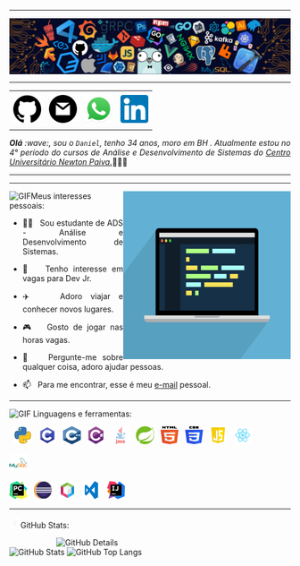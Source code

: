 <!--- Olá, esse é meu readme, fique à vontade para utilizá-lo como quiser! --> 

-----

<div>
<img align="center" alt="Header" src="https://github.com/DanielCardosoR/DanielCardosoR/blob/main/img/header.png?raw=true"/>

-----
<!-- tabela superior -->
<div align="center">
<table>
<tr>
 <td align="center" colspan="11"></td>
</tr> 
<tr>
<td><a href="https://github.com/DanielCardosoR" target="_blank"><img src="https://github.com/DanielCardosoR/DanielCardosoR/blob/main/img/github.png?raw=true" width="50px" height="50px"/></a>
</td>

<td><a href="cardosodaniel20@gmail.com" target="_blank"><img src="https://github.com/DanielCardosoR/DanielCardosoR/blob/main/img/gmail.png?raw=true" width="50px" height="50px"/></a>
</td>
<td><a href="https://wa.me/5531994727750" target="_blank"><img src="https://github.com/DanielCardosoR/DanielCardosoR/blob/main/img/wpp2.png?raw=true" width="50px" height="50px"/></a>
</td>

<td><a href="https://www.linkedin.com/in/daniel-cardoso-rodrigues/" target="_blank"><img src="https://github.com/DanielCardosoR/DanielCardosoR/blob/main/img/linkedin2.png?raw=true" width="50px" height="50px"/></a>
</td>


</tr>
<tr>
 <td align="center" colspan="11"></td>
</tr> 
</table>

</div>
<div align="justify">
<i><b>Olá</b> :wave:, sou o <code>Daniel</code>, tenho 34 anos, moro em BH . 
  Atualmente  estou no 4° período do cursos de Análise e Desenvolvimento de Sistemas do <a href="https://newtonpaiva.br/" target="_blank">Centro Universitário Newton Paiva.</a></i>👨🏻‍💻<br/> 
</div>

-----


-----

<div>
<div>
<img align="right" alt="GIF" src="https://github.com/DanielcardosoR/DanielCardosoR/blob/main/img/developer.gif?raw=true" width="300px" height="300px"/>
</div>

<img height="20" alt="GIF" src="https://github.com/DanielCardosoR/blob/main/img/soulgem.gif?raw=true"/>Meus interesses pessoais:

<div align="justify">
<p>

- :man_student: &nbsp; Sou estudante de ADS - Análise e Desenvolvimento de Sistemas.<br />
- :briefcase: &nbsp; Tenho interesse em vagas para Dev Jr.<br />


- :airplane: &nbsp; Adoro viajar e conhecer novos lugares.<br />
- :video_game: &nbsp; Gosto de jogar  nas horas vagas.<br />


- :speech_balloon: &nbsp; Pergunte-me sobre qualquer coisa, adoro ajudar pessoas.<br />
- :mailbox: &nbsp; Para me encontrar, esse é meu <a href="cardosodaniel20@gmail.com" target="_blank">e-mail</a> pessoal.<br />

</p>
</div>
</div>

-----
<div>

<img height="20" alt="GIF" src="https://github.com/DanielCardosoR/DanielCardosoR/blob/main/img/skills.gif?raw=true"/>&nbsp;Linguagens e ferramentas:
<!-- imagens de linguagens e ferramentas -->

&nbsp; 
<code><a href="https://www.python.org/" target="_blank"><img width="32" height="32" src="https://github.com/DanielCardosoR/DanielCardosoR/blob/main/img/python.png?raw=true"/></a></code>
&nbsp; 
<code><a href="https://www.open-std.org/jtc1/sc22/wg14/" target="_blank"><img width="32" height="32" src="https://github.com/DanielCardosoR/DanielCardosoR/blob/main/img/c.png?raw=true"/></a></code>
&nbsp; 
<code><a href="https://isocpp.org/" target="_blank"><img width="32" height="32" src="https://github.com/DanielCardosoR/DanielCardosoR/blob/main/img/cpp.svg?raw=true"/></a></code>
&nbsp; 
<code><a href="https://docs.microsoft.com/pt-br/dotnet/csharp/" target="_blank"><img width="32" height="32" src="https://github.com/DanielCardosoR/DanielCardosoR/blob/main/img/csharp.png?raw=true"/></a></code>
&nbsp; 
<code><a href="https://www.java.com/pt-BR/" target="_blank"><img width="32" height="32" src="https://github.com/DanielCardosoR/DanielCardosoR/blob/main/img/java.png?raw=true"/></a></code>
&nbsp;
<code><a href="https://spring.io/" target="_blank"><img width="32" height="32" src="https://github.com/DanielCardosoR/DanielCardosoR/blob/main/img/spring.png?raw=true"/></a></code>
&nbsp;
<code><a href="https://www.w3schools.com/html/" target="_blank"><img width="32" height="32" src="https://github.com/DanielCardosoR/DanielCardosoR/blob/main/img/html.svg?raw=true"/></a></code>
&nbsp; 
<code><a href="https://www.w3schools.com/css/" target="_blank"><img width="32" height="32" src="https://github.com/DanielCardosoR/DanielCardosoR/blob/main/img/css.svg?raw=true"/></a></code>
&nbsp; 
<code><a href="https://www.w3schools.com/js/" target="_blank"><img width="32" height="32" src="https://github.com/DanielCardosoR/DanielCardosoR/blob/main/img/js.png?raw=true"/></a></code>
&nbsp; 
<code><a href="https://pt-br.reactjs.org/" target="_blank"><img width="32" height="32" src="https://github.com/DanielCardosoR/DanielCardosoR/blob/main/img/react.png?raw=true"/></a></code>
&nbsp; 
<!--
<code><a href="https://docs.microsoft.com/pt-br/windows/win32/lwef/using-vbscript" target="_blank"><img width="32" height="32" src="https://github.com/DanielCardosoR/DanielCardosoR/blob/main/img/vbs.png?raw=true"/></a></code>
&nbsp; 
-->
<code><a href="https://www.mysql.com/" target="_blank"><img width="32" height="32" src="https://github.com/DanielCardosoR/DanielCardosoR/blob/main/img/MySQL.png?raw=true"/></a></code>
&nbsp; 
<!--
<code><a href="https://www.postgresql.org/" target="_blank"><img width="32" height="32" src="https://github.com/DanielCardosoR/DanielCardosoR/blob/main/img/postgresql.png?raw=true"/></a></code>
&nbsp; 
<code><a href="https://www.mongodb.com/pt-br" target="_blank"><img width="32" height="32" src="https://github.com/DanielCardosoR/DanielCardosoR/blob/main/img/mongodb.png?raw=true"/></a></code>
&nbsp; 
<code><a href="https://nodejs.org/en/" target="_blank"><img width="32" height="32" src="https://github.com/DanielCardosoR/DanielCardosoR/blob/main/img/nodejs.png?raw=true"/></a></code>
&nbsp;
<!--
<code><a href="https://nextjs.org/" target="_blank"><img width="32" height="32" src="https://github.com/DanielCardosoR/DanielCardosoR/blob/main/img/nextjs.png?raw=true"/></a></code>
&nbsp;
<code><a href="https://jestjs.io/pt-BR/" target="_blank"><img width="30" height="32" src="https://github.com/DanielCardosoR/DanielCardosoR/blob/main/img/jest.png?raw=true"/></a></code>
&nbsp;
<code><a href="https://prometheus.io/" target="_blank"><img width="32" height="32" src="https://github.com/DanielCardosoR/DanielCardosoR/blob/main/img/prometheus.png?raw=true"/></a></code>
&nbsp; 
<code><a href="https://newrelic.com/pt" target="_blank"><img width="32" height="32" src="https://github.com/DanielCardosoR/DanielCardosoR/blob/main/img/newrelic.png?raw=true"/></a></code>
&nbsp; 
<code><a href="https://www.docker.com/" target="_blank"><img width="32" height="32" src="https://github.com/DanielCardosoR/DanielCardosoR/blob/main/img/docker.png?raw=true"/></a></code>
&nbsp; 
<code><a href="https://aws.amazon.com/pt/" target="_blank"><img width="32" height="32" src="https://github.com/DanielCardosoR/DanielCardosoR/blob/main/img/aws.png?raw=true"/></a></code>
&nbsp; 
<code><a href="https://www.heroku.com/" target="_blank"><img width="32" height="32" src="https://github.com/DanielCardosoR/DanielCardosoR/blob/main/img/heroku.png?raw=true"/></a></code>
&nbsp; 
<code><a href="https://dotnet.microsoft.com/en-us/" target="_blank"><img width="32" height="32" src="https://github.com/DanielCardosoR/DanielCardosoR/blob/main/img/dotnet.png?raw=true"/></a></code>
&nbsp; 
<code><a href="https://www.postman.com/" target="_blank"><img width="32" height="32" src="https://github.com/DanielCardosoR/DanielCardosoR/blob/main/img/postman.png?raw=true"/></a></code>
&nbsp; 
<code><a href="https://insomnia.rest/" target="_blank"><img width="32" height="32" src="https://github.com/DanielCardosoR/DanielCardosoR/blob/main/img/insomnia.png?raw=true"/></a></code>
&nbsp; 
<code><a href="https://www.soapui.org/" target="_blank"><img width="32" height="32" src="https://github.com/DanielCardosoR/DanielCardosoR/blob/main/img/soap.png?raw=true"/></a></code>
&nbsp; 
<code><a href="https://redis.io/" target="_blank"><img width="32" height="32" src="https://github.com/DanielCardosoR/DanielCardosoR/blob/main/img/redis.png?raw=true"/></a></code>
&nbsp;
<code><a href="https://aws.amazon.com/pt/s3/" target="_blank"><img width="32" height="32" src="https://github.com/DanielCardosoR/DanielCardosoR/blob/main/img/s3.svg?raw=true"/></a></code>
&nbsp;
<code><a href="https://aws.amazon.com/pt/sqs/" target="_blank"><img width="32" height="32" src="https://github.com/DanielCardosoR/DanielCardosoR/blob/main/img/sqs.png?raw=true"/></a></code>
&nbsp;
<code><a href="https://git-scm.com/" target="_blank"><img width="32" height="32" src="https://github.com/DanielCardosoR/DanielCardosoR/blob/main/img/git.png?raw=true"/></a></code>
&nbsp; 
<code><a href="https://about.gitlab.com/" target="_blank"><img width="32" height="32" src="https://github.com/DanielCardosoR/DanielCardosoR/blob/main/img/gitlab.png?raw=true"/></a></code>
&nbsp; 
-->
<code><a href="https://www.jetbrains.com/pt-br/pycharm/download/" target="_blank"><img width="32" height="32" src="https://github.com/DanielCardosoR/DanielCardosoR/blob/main/img/pc.png?raw=true"/></a></code>
&nbsp; 
<code><a href="https://www.eclipse.org/downloads/" target="_blank"><img width="32" height="32" src="https://github.com/DanielCardosoR/DanielCardosoR/blob/main/img/eclipse.png?raw=true"/></a></code>
&nbsp; 
<code><a href="https://netbeans.apache.org/" target="_blank"><img width="32" height="32" src="https://github.com/DanielCardosoR/DanielCardosoR/blob/main/img/Apache Netbeans.png?raw=true"/></a></code>
&nbsp;
<code><a href="https://code.visualstudio.com/" target="_blank"><img width="32" height="32" src="https://github.com/DanielCardosoR/DanielCardosoR/blob/main/img/vs.png?raw=true"/></a></code>
&nbsp;
<code><a href="https://www.jetbrains.com/idea/" target="_blank"><img width="32" height="32" src="https://github.com/DanielCardosoR/DanielCardosoR/blob/main/img/intellij.png?raw=true"/></a></code>
&nbsp;

</div>

-----
<!-- status github-->

<img height="20" alt="GIF" src="https://github.com/DanielCardosoR/DanielCardosoR/blob/main/img/graphic.gif?raw=true"/>GitHub Stats:

<div>
<img align="right" alt="GitHub Details" width="420px" src="http://github-profile-summary-cards.vercel.app/api/cards/profile-details?username=DanielCardosoR&theme=github_dark"/>
<img alt="GitHub Stats" width="200px" src="http://github-profile-summary-cards.vercel.app/api/cards/stats?username=DanielCardosoR&theme=github_dark"/>
<img alt="GitHub Top Langs" width="200px" src="http://github-profile-summary-cards.vercel.app/api/cards/repos-per-language?username=DanielCardosoR&theme=github_dark"/>
</div>



